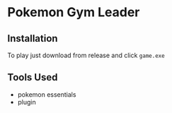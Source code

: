 # Pokemon Gym Leader

## Installation

To play just download from release and click `game.exe`

## Tools Used
- pokemon essentials
- plugin
